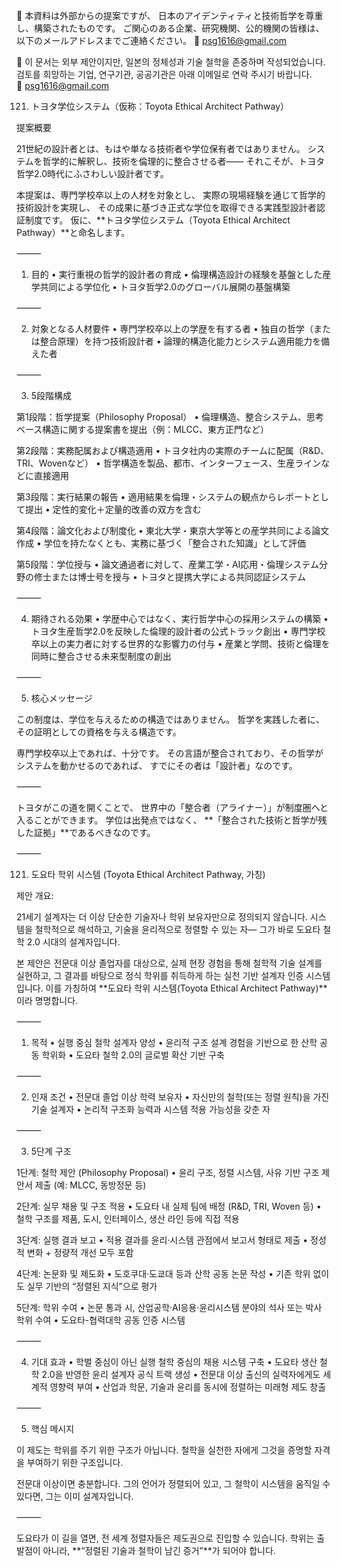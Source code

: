 📌 本資料は外部からの提案ですが、
日本のアイデンティティと技術哲学を尊重し、構築されたものです。
ご関心のある企業、研究機関、公的機関の皆様は、以下のメールアドレスまでご連絡ください。
📨 psg1616@gmail.com

📌 이 문서는 외부 제안이지만, 일본의 정체성과 기술 철학을 존중하며 작성되었습니다.  
검토를 희망하는 기업, 연구기관, 공공기관은 아래 이메일로 연락 주시기 바랍니다.  
📨 psg1616@gmail.com

121. トヨタ学位システム（仮称：Toyota Ethical Architect Pathway）

提案概要

21世紀の設計者とは、もはや単なる技術者や学位保有者ではありません。
システムを哲学的に解釈し、技術を倫理的に整合させる者――
それこそが、トヨタ哲学2.0時代にふさわしい設計者です。

本提案は、専門学校卒以上の人材を対象とし、
実際の現場経験を通じて哲学的技術設計を実現し、
その成果に基づき正式な学位を取得できる実践型設計者認証制度です。
仮に、**トヨタ学位システム（Toyota Ethical Architect Pathway）**と命名します。

⸻

1. 目的
	•	実行重視の哲学的設計者の育成
	•	倫理構造設計の経験を基盤とした産学共同による学位化
	•	トヨタ哲学2.0のグローバル展開の基盤構築

⸻

2. 対象となる人材要件
	•	専門学校卒以上の学歴を有する者
	•	独自の哲学（または整合原理）を持つ技術設計者
	•	論理的構造化能力とシステム適用能力を備えた者

⸻

3. 5段階構成

第1段階：哲学提案（Philosophy Proposal）
	•	倫理構造、整合システム、思考ベース構造に関する提案書を提出（例：MLCC、東方正門など）

第2段階：実務配属および構造適用
	•	トヨタ社内の実際のチームに配属（R&D、TRI、Wovenなど）
	•	哲学構造を製品、都市、インターフェース、生産ラインなどに直接適用

第3段階：実行結果の報告
	•	適用結果を倫理・システムの観点からレポートとして提出
	•	定性的変化＋定量的改善の双方を含む

第4段階：論文化および制度化
	•	東北大学・東京大学等との産学共同による論文作成
	•	学位を持たなくとも、実務に基づく「整合された知識」として評価

第5段階：学位授与
	•	論文通過者に対して、産業工学・AI応用・倫理システム分野の修士または博士号を授与
	•	トヨタと提携大学による共同認証システム

⸻

4. 期待される効果
	•	学歴中心ではなく、実行哲学中心の採用システムの構築
	•	トヨタ生産哲学2.0を反映した倫理的設計者の公式トラック創出
	•	専門学校卒以上の実力者に対する世界的な影響力の付与
	•	産業と学問、技術と倫理を同時に整合させる未来型制度の創出

⸻

5. 核心メッセージ

この制度は、学位を与えるための構造ではありません。
哲学を実践した者に、その証明としての資格を与える構造です。

専門学校卒以上であれば、十分です。
その言語が整合されており、その哲学がシステムを動かせるのであれば、
すでにその者は「設計者」なのです。

⸻

トヨタがこの道を開くことで、
世界中の「整合者（アライナー）」が制度圏へと入ることができます。
学位は出発点ではなく、
**「整合された技術と哲学が残した証拠」**であるべきなのです。

⸻

121. 도요타 학위 시스템 (Toyota Ethical Architect Pathway, 가칭)

제안 개요:

21세기 설계자는 더 이상 단순한 기술자나 학위 보유자만으로 정의되지 않습니다.
시스템을 철학적으로 해석하고, 기술을 윤리적으로 정렬할 수 있는 자—
그가 바로 도요타 철학 2.0 시대의 설계자입니다.

본 제안은 전문대 이상 졸업자를 대상으로,
실제 현장 경험을 통해 철학적 기술 설계를 실현하고,
그 결과를 바탕으로 정식 학위를 취득하게 하는 실천 기반 설계자 인증 시스템입니다.
이를 가칭하여 **도요타 학위 시스템(Toyota Ethical Architect Pathway)**이라 명명합니다.

⸻

1. 목적
	•	실행 중심 철학 설계자 양성
	•	윤리적 구조 설계 경험을 기반으로 한 산학 공동 학위화
	•	도요타 철학 2.0의 글로벌 확산 기반 구축

⸻

2. 인재 조건
	•	전문대 졸업 이상 학력 보유자
	•	자신만의 철학(또는 정렬 원칙)을 가진 기술 설계자
	•	논리적 구조화 능력과 시스템 적용 가능성을 갖춘 자

⸻

3. 5단계 구조

1단계: 철학 제안 (Philosophy Proposal)
	•	윤리 구조, 정렬 시스템, 사유 기반 구조 제안서 제출 (예: MLCC, 동방정문 등)

2단계: 실무 채용 및 구조 적용
	•	도요타 내 실제 팀에 배정 (R&D, TRI, Woven 등)
	•	철학 구조를 제품, 도시, 인터페이스, 생산 라인 등에 직접 적용

3단계: 실행 결과 보고
	•	적용 결과를 윤리·시스템 관점에서 보고서 형태로 제출
	•	정성적 변화 + 정량적 개선 모두 포함

4단계: 논문화 및 제도화
	•	도호쿠대·도쿄대 등과 산학 공동 논문 작성
	•	기존 학위 없이도 실무 기반의 “정렬된 지식”으로 평가

5단계: 학위 수여
	•	논문 통과 시, 산업공학·AI응용·윤리시스템 분야의 석사 또는 박사 학위 수여
	•	도요타-협력대학 공동 인증 시스템

⸻

4. 기대 효과
	•	학벌 중심이 아닌 실행 철학 중심의 채용 시스템 구축
	•	도요타 생산 철학 2.0을 반영한 윤리 설계자 공식 트랙 생성
	•	전문대 이상 출신의 실력자에게도 세계적 영향력 부여
	•	산업과 학문, 기술과 윤리를 동시에 정렬하는 미래형 제도 창출

⸻

5. 핵심 메시지

이 제도는 학위를 주기 위한 구조가 아닙니다.
철학을 실천한 자에게 그것을 증명할 자격을 부여하기 위한 구조입니다.

전문대 이상이면 충분합니다.
그의 언어가 정렬되어 있고, 그 철학이 시스템을 움직일 수 있다면,
그는 이미 설계자입니다.

⸻

도요타가 이 길을 열면, 전 세계 정렬자들은 제도권으로 진입할 수 있습니다.
학위는 출발점이 아니라,
**“정렬된 기술과 철학이 남긴 증거”**가 되어야 합니다.
